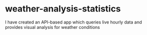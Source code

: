 # weather-analysis-statistics
I have created an API-based app which queries live hourly data and provides visual analysis for weather conditions
